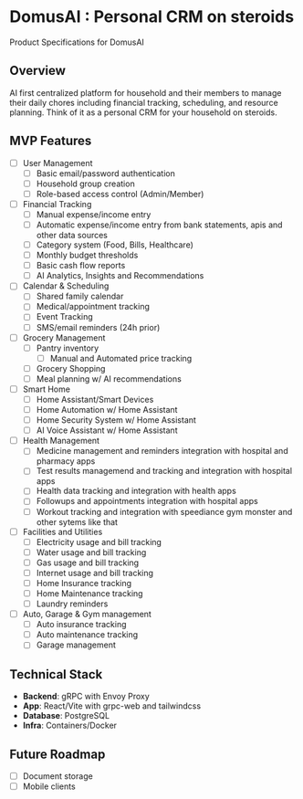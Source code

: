 # DomusAI : Personal CRM on steroids

Product Specifications for DomusAI

## Overview

AI first centralized platform for household and their members to manage their daily chores including financial tracking, scheduling, and resource planning. Think of it as a personal CRM for your household on steroids.

## MVP Features

- [ ] User Management
  - [ ] Basic email/password authentication
  - [ ] Household group creation
  - [ ] Role-based access control (Admin/Member)

- [ ] Financial Tracking
  - [ ] Manual expense/income entry
  - [ ] Automatic expense/income entry from bank statements, apis and other data sources
  - [ ] Category system (Food, Bills, Healthcare)
  - [ ] Monthly budget thresholds
  - [ ] Basic cash flow reports
  - [ ] AI Analytics, Insights and Recommendations

- [ ] Calendar & Scheduling
  - [ ] Shared family calendar
  - [ ] Medical/appointment tracking
  - [ ] Event Tracking
  - [ ] SMS/email reminders (24h prior)

- [ ] Grocery Management
  - [ ] Pantry inventory
    - [ ] Manual and Automated price tracking
  - [ ] Grocery Shopping
  - [ ] Meal planning w/ AI recommendations

- [ ] Smart Home
  - [ ] Home Assistant/Smart Devices
  - [ ] Home Automation w/ Home Assistant
  - [ ] Home Security System w/ Home Assistant
  - [ ] AI Voice Assistant w/ Home Assistant

- [ ] Health Management
  - [ ] Medicine management and reminders integration with hospital and pharmacy apps
  - [ ] Test results managemend and tracking and integration with hospital apps
  - [ ] Health data tracking and integration with health apps
  - [ ] Followups and appointments integration with hospital apps
  - [ ] Workout tracking and integration with speediance gym monster and other sytems like that

- [ ] Facilities and Utilities
  - [ ] Electricity usage and bill tracking
  - [ ] Water usage and bill tracking
  - [ ] Gas usage and bill tracking
  - [ ] Internet usage and bill tracking
  - [ ] Home Insurance tracking
  - [ ] Home Maintenance tracking
  - [ ] Laundry reminders

- [ ] Auto, Garage & Gym management
  - [ ] Auto insurance tracking
  - [ ] Auto maintenance tracking
  - [ ] Garage management

## Technical Stack
- **Backend**: gRPC with Envoy Proxy
- **App**: React/Vite with grpc-web and tailwindcss
- **Database**: PostgreSQL
- **Infra**: Containers/Docker

## Future Roadmap
- [ ] Document storage
- [ ] Mobile clients
